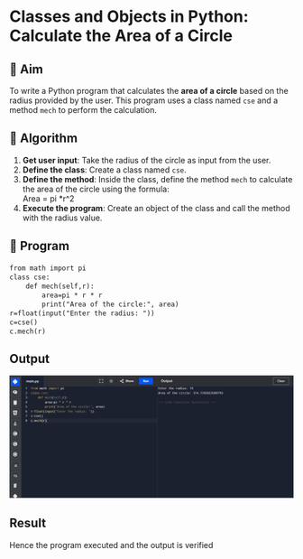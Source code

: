 # Classes and Objects in Python: Calculate the Area of a Circle

## 🎯 Aim
To write a Python program that calculates the **area of a circle** based on the radius provided by the user. This program uses a class named `cse` and a method `mech` to perform the calculation.

## 🧠 Algorithm
1. **Get user input**: Take the radius of the circle as input from the user.
2. **Define the class**: Create a class named `cse`.
3. **Define the method**: Inside the class, define the method `mech` to calculate the area of the circle using the formula:  
   Area = pi *r^2 
4. **Execute the program**: Create an object of the class and call the method with the radius value.

## 🧾 Program
```
from math import pi
class cse:
    def mech(self,r):
        area=pi * r * r
        print("Area of the circle:", area)
r=float(input("Enter the radius: "))
c=cse()
c.mech(r)
```

## Output
![alt text](m41.png)
## Result
Hence the program executed and the output is verified